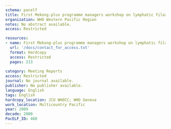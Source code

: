 ```yaml
---
schema: pacelf
title: First Mekong-plus programme managers workshop on lymphatic filariasis and other helminthiases
organization: WHO Western Pacific Region
notes: No abstract available.
access: Restricted

resources:
- name: First Mekong-plus programme managers workshop on lymphatic filariasis and other helminthiases
  url: '/docs/contact_for_access.txt'
  format: Hardcopy
  access: Restricted
  pages: 213
 
category: Meeting Reports
access: Restricted
journal: No journal available.
publisher: No publisher available. 
language: English 
tags: English 
hardcopy_location: JCU WHOCC; WHO Geneva
work_location: Multicountry Pacific
year: 2009
decade: 2000
PacELF_ID: 460
---
```

